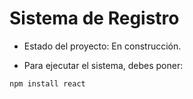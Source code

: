 <h1>Sistema de Registro</h1>

- Estado del proyecto: En construcción.

- Para ejecutar el sistema, debes poner: 

```npm install react```
